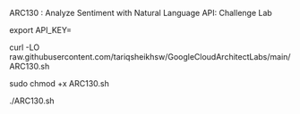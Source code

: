 ARC130 :  Analyze Sentiment with Natural Language API: Challenge Lab 


export API_KEY=<Enter API Key here>

curl -LO raw.githubusercontent.com/tariqsheikhsw/GoogleCloudArchitectLabs/main/ARC130.sh
 
sudo chmod +x ARC130.sh

./ARC130.sh



